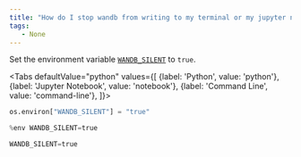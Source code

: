 ```yaml
---
title: "How do I stop wandb from writing to my terminal or my jupyter notebook output?"
tags:
   - None
---
```


Set the environment variable [`WANDB_SILENT`](../track/environment-variables.md) to `true`.

<Tabs
  defaultValue="python"
  values={[
    {label: 'Python', value: 'python'},
    {label: 'Jupyter Notebook', value: 'notebook'},
    {label: 'Command Line', value: 'command-line'},
  ]}>
  <TabItem value="python">

```python
os.environ["WANDB_SILENT"] = "true"
```

  </TabItem>
  <TabItem value="notebook">

```python
%env WANDB_SILENT=true
```

  </TabItem>
  <TabItem value="command-line">

```python
WANDB_SILENT=true
```

  </TabItem>
</Tabs>